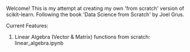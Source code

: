 Welcome! This is my attempt at creating my own 'from scratch' version of scikit-learn. Following the book 'Data Science from Scratch' by Joel Grus.

Current Features:

1. Linear Algebra (Vector & Matrix) functions from scratch: linear_algebra.ipynb
